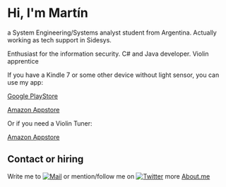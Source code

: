 # Hi, I'm Martín
a System Engineering/Systems analyst student from Argentina.
Actually working as tech support in Sidesys.

Enthusiast for the information security.
C# and Java developer.
Violin apprentice
  


If you have a Kindle 7 or some other device without light sensor, you can use my app:

[Google PlayStore](https://play.google.com/store/apps/details?id=io.github.martin78b.luxmos)


[Amazon Appstore](https://www.amazon.com/dp/B079WCMRL8/ref=sr_1_1?s=mobile-apps&ie=UTF8&qid=1519056126&sr=1-1)

Or if you need a Violin Tuner:

[Amazon Appstore](https://www.amazon.com/Martin-Blanco-Violin-Tutor/dp/B07LDHSNV4/)

## Contact or hiring
Write me to [![Mail](https://img.shields.io/badge/Mail-martin.78b@hotmail.com-red.svg)](mailto:martin.78b@hotmail.com)
or mention/follow me on [![Twitter](https://img.shields.io/badge/Twitter-@Martin78b-green.svg)](http://www.twitter.com/Martin78b)
more [About.me](http://about.me/martin78b)

